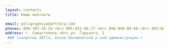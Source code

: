 ```yaml
---
layout: contacts
title: Наши контакты

email: poligraphiya@arttora.com     
phones: 099-387-34-24 <br> 095-031-96-27 <br> 098-840-08-69 <br> 093-690-93-36
address: г. Севастополь <br> ул. Горького, 2 
 ### (напротив ЗАГСа, возле Нахимовской р-ной администрации.)
---
```



